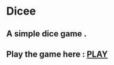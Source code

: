 # Dicee
## A simple dice game .
## Play the game here : [PLAY](https://agrim-kumar.github.io/Dicee/)

 
